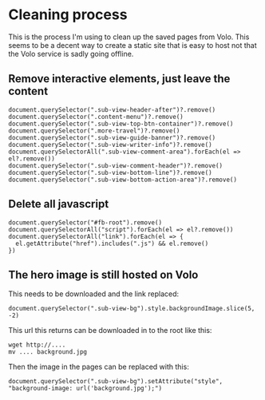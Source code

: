 # Cleaning process

This is the process I'm using to clean up the saved pages from Volo.
This seems to be a decent way to create a static site that is easy to host not
that the Volo service is sadly going offline.

## Remove interactive elements, just leave the content

```
document.querySelector(".sub-view-header-after")?.remove()
document.querySelector(".content-menu")?.remove()
document.querySelector(".sub-view-top-btn-container")?.remove()
document.querySelector(".more-travel")?.remove()
document.querySelector(".sub-view-guide-banner")?.remove()
document.querySelector(".sub-view-writer-info")?.remove()
document.querySelectorAll(".sub-view-comment-area").forEach(el => el?.remove())
document.querySelector(".sub-view-comment-header")?.remove()
document.querySelector(".sub-view-bottom-line")?.remove()
document.querySelector(".sub-view-bottom-action-area")?.remove()
```

## Delete all javascript

```
document.querySelector("#fb-root").remove()
document.querySelectorAll("script").forEach(el => el?.remove())
document.querySelectorAll("link").forEach(el => {
  el.getAttribute("href").includes(".js") && el.remove()
})
```

## The hero image is still hosted on Volo

This needs to be downloaded and the link replaced:

```
document.querySelector(".sub-view-bg").style.backgroundImage.slice(5, -2)
```

This url this returns can be downloaded in to the root like this:

```
wget http://....
mv .... background.jpg
```

Then the image in the pages can be replaced with this:

```
document.querySelector(".sub-view-bg").setAttribute("style", "background-image: url('background.jpg');")
```
